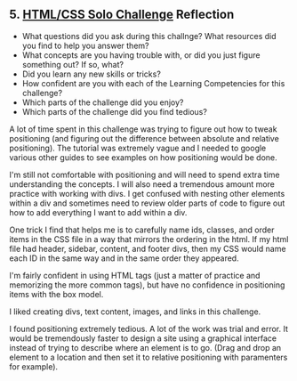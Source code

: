 ## 5. [HTML/CSS Solo Challenge](5_HTML_CSS_solo_challenge/readme.md) Reflection

* What questions did you ask during this challnge? What resources did you find to help you answer them?  
* What concepts are you having trouble with, or did you just figure something out? If so, what?  
* Did you learn any new skills or tricks?
* How confident are you with each of the Learning Competencies for this challenge? 
* Which parts of the challenge did you enjoy?
* Which parts of the challenge did you find tedious?

A lot of time spent in this challenge was trying to figure out how to tweak positioning (and figuring out the difference between absolute and relative positioning).  The tutorial was extremely vague and I needed to google various other guides to see examples on how positioning would be done.

I'm still not comfortable with positioning and will need to spend extra time understanding the concepts.  I will also need a tremendous amount more practice with working with divs.  I get confused with nesting other elements within a div and sometimes need to review older parts of code to figure out how to add everything I want to add within a div.

One trick I find that helps me is to carefully name ids, classes, and order items in the CSS file in a way that mirrors the ordering in the html.  If my html file had header, sidebar, content, and footer divs, then my CSS would name each ID in the same way and in the same order they appeared.

I'm fairly confident in using HTML tags (just a matter of practice and memorizing the more common tags), but have no confidence in positioning items with the box model.

I liked creating divs, text content, images, and links in this challenge.

I found positioning extremely tedious.  A lot of the work was trial and error.  It would be tremendously faster to design a site using a graphical interface instead of trying to describe where an element is to go.  (Drag and drop an element to a location and then set it to relative positioning with paramenters for example).